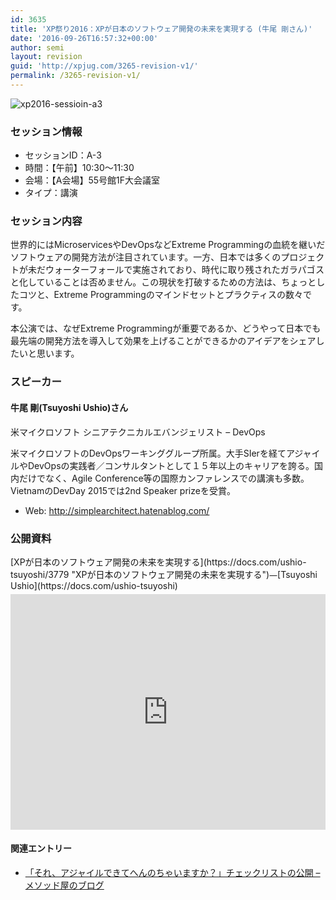 ```yaml
---
id: 3635
title: 'XP祭り2016：XPが日本のソフトウェア開発の未来を実現する (牛尾 剛さん)'
date: '2016-09-26T16:57:32+00:00'
author: semi
layout: revision
guid: 'http://xpjug.com/3265-revision-v1/'
permalink: /3265-revision-v1/
---
```


![xp2016-sessioin-a3](http://xpjug.com/wp-content/uploads/2016/08/xp2016-sessioin-a3.png)

### セッション情報

- セッションID：A-3
- 時間：【午前】10:30～11:30
- 会場：【A会場】55号館1F大会議室
- タイプ：講演

### セッション内容

世界的にはMicroservicesやDevOpsなどExtreme Programmingの血統を継いだソフトウェアの開発方法が注目されています。一方、日本では多くのプロジェクトが未だウォーターフォールで実施されており、時代に取り残されたガラパゴスと化していることは否めません。この現状を打破するための方法は、ちょっとしたコツと、Extreme Programmingのマインドセットとプラクティスの数々です。

本公演では、なぜExtreme Programmingが重要であるか、どうやって日本でも最先端の開発方法を導入して効果を上げることができるかのアイデアをシェアしたいと思います。

### スピーカー

#### 牛尾 剛(Tsuyoshi Ushio)さん

米マイクロソフト シニアテクニカルエバンジェリスト – DevOps

米マイクロソフトのDevOpsワーキンググループ所属。大手SIerを経てアジャイルやDevOpsの実践者／コンサルタントとして１５年以上のキャリアを誇る。国内だけでなく、Agile Conference等の国際カンファレンスでの講演も多数。VietnamのDevDay 2015では2nd Speaker prizeを受賞。

- Web: http://simplearchitect.hatenablog.com/

### 公開資料

<div style="width: 608px; max-width: 100%; margin-bottom:5px;">[XPが日本のソフトウェア開発の未来を実現する](https://docs.com/ushio-tsuyoshi/3779 "XPが日本のソフトウェア開発の未来を実現する")<span style="font-family: 'Segoe UI'; font-size: 13px ">—</span>[Tsuyoshi Ushio](https://docs.com/ushio-tsuyoshi)</div><iframe allowfullscreen="True" frameborder="0" height="377px" scrolling="no" src="https://docs.com/d/embed/D25192761-1370-1913-3430-000745383429%7eM30d2b3b9-dd1e-22b9-abac-56fd14e17722" style="max-width:100%" width="608px"></iframe>

#### 関連エントリー

- [「それ、アジャイルできてへんのちゃいますか？」チェックリストの公開 – メソッド屋のブログ](http://simplearchitect.hatenablog.com/entry/2016/09/24/113117)